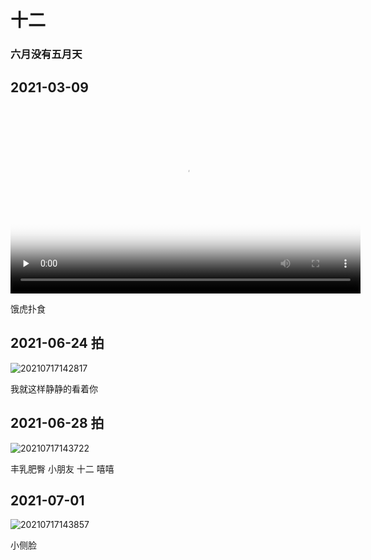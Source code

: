 
# 十二

### 六月没有五月天

## 2021-03-09

<video id="video" controls="" preload="none" width="560" height="300" poster='http://www.maymfx.cn/pic/1618F634-9E3B-41F3-8E43-9BE2B3E9365D_1_105_c.jpeg'>
   <source id="mp4" src="http://www.maymfx.cn/pic/IMG_0361.MOV" type="video/mp4">
</video>


饿虎扑食

## 2021-06-24 拍

![20210717142817](http://www.maymfx.cn/pic/20210717142817.png)

我就这样静静的看着你

## 2021-06-28 拍

![20210717143722](http://www.maymfx.cn/pic/20210717143722.png)

丰乳肥臀 小朋友 十二 嘻嘻

## 2021-07-01

![20210717143857](http://www.maymfx.cn/pic/20210717143857.png)

小侧脸

